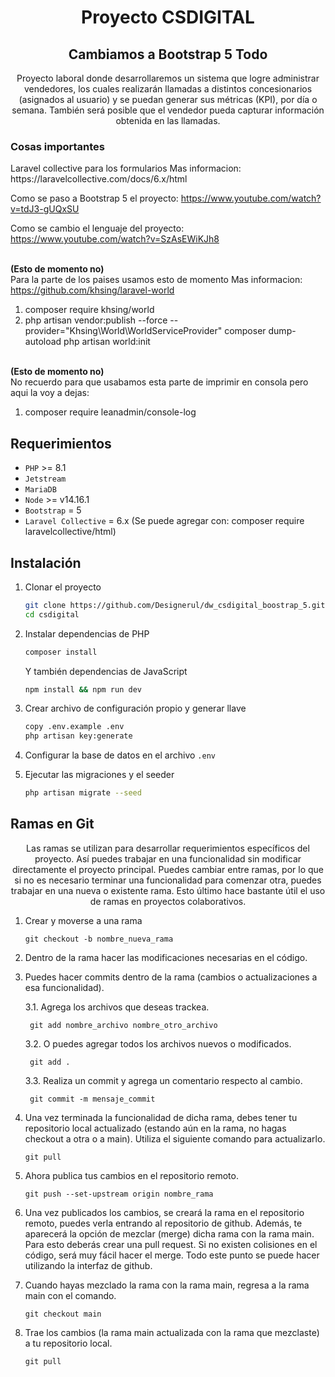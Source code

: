<h1 align="center">Proyecto CSDIGITAL</h1>
<h2 align="center">Cambiamos a Bootstrap 5 Todo</h2>
<p align="center">Proyecto laboral donde desarrollaremos un sistema que logre administrar vendedores, los cuales realizarán llamadas a distintos concesionarios (asignados al usuario) y se puedan generar sus métricas (KPI), por día o semana. También será posible que el vendedor pueda capturar información obtenida en las llamadas.</p>


<h3>Cosas importantes</h3>
Laravel collective para los formularios
Mas informacion:
https://laravelcollective.com/docs/6.x/html

Como se paso a Bootstrap 5 el proyecto:
https://www.youtube.com/watch?v=tdJ3-gUQxSU

Como se cambio el lenguaje del proyecto:
https://www.youtube.com/watch?v=SzAsEWiKJh8

<br><b>(Esto de momento no)</b><br>
Para la parte de los paises usamos esto de momento
Mas informacion:
https://github.com/khsing/laravel-world
1. composer require khsing/world
2. php artisan vendor:publish --force --provider="Khsing\World\WorldServiceProvider"
composer dump-autoload
php artisan world:init

<br><b>(Esto de momento no)</b><br>
No recuerdo para que usabamos esta parte de imprimir en consola pero aqui la voy a dejas:
1. composer require leanadmin/console-log

## Requerimientos
* `PHP` >= 8.1
* `Jetstream`
* `MariaDB`
* `Node` >= v14.16.1
* `Bootstrap` = 5
* `Laravel Collective` = 6.x (Se puede agregar con: composer require laravelcollective/html)

## Instalación
1. Clonar el proyecto
    ```bash
    git clone https://github.com/Designerul/dw_csdigital_boostrap_5.git
    cd csdigital
    ```
2. Instalar dependencias de PHP
    ```bash
    composer install
    ```
    Y también dependencias de JavaScript
    ```bash
    npm install && npm run dev
    ```

3. Crear archivo de configuración propio y generar llave
    ```bash
    copy .env.example .env
    php artisan key:generate
    ```

4. Configurar la base de datos en el archivo ``.env``

5. Ejecutar las migraciones y el seeder
    ```bash
    php artisan migrate --seed
    ```
    
## Ramas en Git
<p align="center"> Las ramas se utilizan para desarrollar requerimientos específicos del proyecto. Así puedes trabajar en una funcionalidad sin modificar directamente el proyecto principal. Puedes cambiar entre ramas, por lo que si no es necesario terminar una funcionalidad para comenzar otra, puedes trabajar en una nueva o existente rama. Esto último hace bastante útil el uso de ramas en proyectos colaborativos. </p>
    
1. Crear y moverse a una rama
    ```
    git checkout -b nombre_nueva_rama
    ```
    
2. Dentro de la rama hacer las modificaciones necesarias en el código.
    

3. Puedes hacer commits dentro de la rama (cambios o actualizaciones a esa funcionalidad).
    
    3.1. Agrega los archivos que deseas trackea.
  
        
        git add nombre_archivo nombre_otro_archivo
        
       
    3.2. O puedes agregar todos los archivos nuevos o modificados.
   
        
        git add .
        
        
    3.3. Realiza un commit y agrega un comentario respecto al cambio.
   
        
        git commit -m mensaje_commit
        
        
4. Una vez terminada la funcionalidad de dicha rama, debes tener tu repositorio local actualizado (estando aún en la rama, no hagas checkout a otra o a main). Utiliza el siguiente comando para actualizarlo.
    ```
    git pull
    ```
    
5. Ahora publica tus cambios en el repositorio remoto.
    ```
    git push --set-upstream origin nombre_rama
    ```
    
6. Una vez publicados los cambios, se creará la rama en el repositorio remoto, puedes verla entrando al repositorio de github. Además, te aparecerá la opción de mezclar (merge) dicha rama con la rama main. Para esto deberás crear una pull request. Si no existen colisiones en el código, será muy fácil hacer el merge.
    Todo este punto se puede hacer utilizando la interfaz de github.
    

7. Cuando hayas mezclado la rama con la rama main, regresa a la rama main con el comando.
    ```
    git checkout main
    ```
    
8. Trae los cambios (la rama main actualizada con la rama que mezclaste) a tu repositorio local.
    ```
    git pull
    ```

